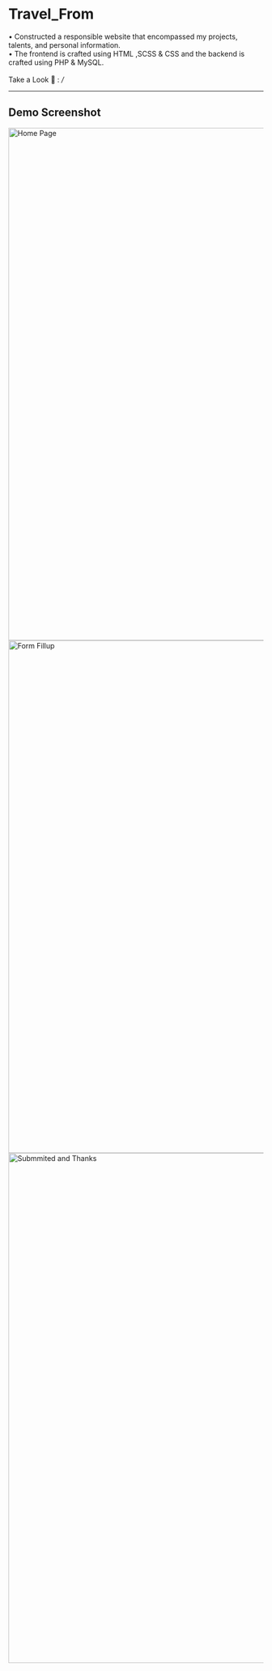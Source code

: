 # Travel_From
• Constructed a responsible website that encompassed my projects, talents, and personal information. <br>
• The frontend is crafted using HTML ,SCSS & CSS and the backend is crafted using PHP & MySQL. <br> <br>
Take a Look 👀 :<i> /</i> 
<hr>
<h2>Demo Screenshot</h2>

<img width="1918" height="1013" alt="Home Page" src="https://github.com/user-attachments/assets/021838bb-1f7b-454c-9c80-29553a012c13" />

<img width="1918" height="1013" alt="Form Fillup" src="https://github.com/user-attachments/assets/e996a14b-bd60-4c97-bcbc-bad01aaf59a0" />

<img width="1918" height="1008" alt="Submmited and Thanks" src="https://github.com/user-attachments/assets/5a20426e-f9ad-4c7d-ba28-63c1fc15872b" />


